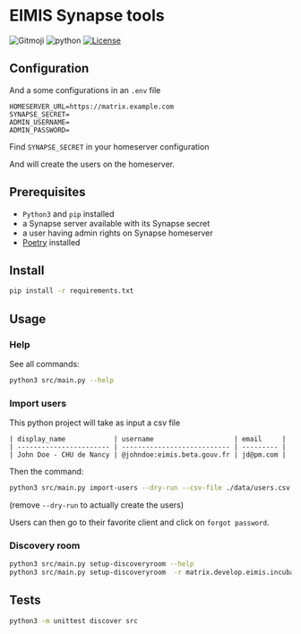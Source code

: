 # EIMIS Synapse tools

![Gitmoji](https://img.shields.io/badge/gitmoji-%20%F0%9F%98%9C%20%F0%9F%98%8D-FFDD67.svg)
![python](https://img.shields.io/badge/language-Python-3776AB?logo=Python)
[![License](https://img.shields.io/badge/License-MIT-blue.svg)](https://opensource.org/licenses/BSD-3-Clause)

## Configuration

And a some configurations in an `.env` file

```env
HOMESERVER_URL=https://matrix.example.com
SYNAPSE_SECRET=
ADMIN_USERNAME=
ADMIN_PASSWORD=
```

Find `SYNAPSE_SECRET` in your homeserver configuration

And will create the users on the homeserver.

## Prerequisites

- `Python3` and `pip` installed
- a Synapse server available with its Synapse secret
- a user having admin rights on Synapse homeserver
- [Poetry](https://python-poetry.org/) installed

## Install

```bash
pip install -r requirements.txt
```

## Usage

### Help

See all commands:

```bash
python3 src/main.py --help
```

### Import users

This python project will take as input a csv file

```csv
| display_name            | username                    | email     |
| ----------------------- | --------------------------- | --------- |
| John Doe - CHU de Nancy | @johndoe:eimis.beta.gouv.fr | jd@pm.com |
```

Then the command:

```bash
python3 src/main.py import-users --dry-run --csv-file ./data/users.csv
```

(remove `--dry-run` to actually create the users)

Users can then go to their favorite client and click on `forgot password`.

### Discovery room

```bash
python3 src/main.py setup-discoveryroom --help
python3 src/main.py setup-discoveryroom  -r matrix.develop.eimis.incubateur.net 
``````

## Tests

```bash
python3 -m unittest discover src
``````
